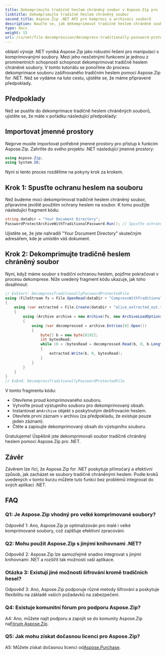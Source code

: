 ```yaml
---
title: Dekomprimujte tradičně heslem chráněný soubor v Aspose.Zip pro .NET
linktitle: Dekomprimujte tradičně heslem chráněný soubor
second_title: Aspose.Zip .NET API pro kompresi a archivaci souborů
description: Naučte se, jak dekomprimovat tradičně heslem chráněné soubory pomocí Aspose.Zip pro .NET. Podrobný průvodce pro bezproblémovou integraci.
type: docs
weight: 15
url: /cs/net/file-decompression/decompress-traditionally-password-protected-file/
---
```

oblasti vývoje .NET vyniká Aspose.Zip jako robustní řešení pro manipulaci s komprimovanými soubory. Mezi jeho nesčetnými funkcemi je jednou z prominentních schopností schopnost dekomprimovat tradičně heslem chráněné soubory. V tomto tutoriálu se ponoříme do procesu dekomprimace souboru zašifrovaného tradičním heslem pomocí Aspose.Zip for .NET. Než se vydáme na tuto cestu, ujistěte se, že máme připravené předpoklady.

## Předpoklady

Než se pustíte do dekomprimace tradičně heslem chráněných souborů, ujistěte se, že máte v pořádku následující předpoklady:

## Importovat jmenné prostory

Nejprve musíte importovat potřebné jmenné prostory pro přístup k funkcím Aspose.Zip. Zahrňte do svého projektu .NET následující jmenné prostory:

```csharp
using Aspose.Zip;
using System.IO;
```

Nyní si tento proces rozdělíme na pokyny krok za krokem.

## Krok 1: Spusťte ochranu heslem na souboru

Než budeme moci dekomprimovat tradičně heslem chráněný soubor, připravíme jeviště použitím ochrany heslem na soubor. K tomu použijte následující fragment kódu:

```csharp
string dataDir = "Your Document Directory";
PasswordProtectArchiveWithTraditionalPassword.Run(); // Spusťte ochranu heslem na příkladu souboru a použijte jej později
```

Ujistěte se, že jste nahradili "Your Document Directory" skutečným adresářem, kde je umístěn váš dokument.

## Krok 2: Dekomprimujte tradičně heslem chráněný soubor

Nyní, když máme soubor s tradiční ochranou heslem, pojďme pokračovat v procesu dekomprese. Níže uvedený fragment kódu ukazuje, jak toho dosáhnout:

```csharp
// ExStart: DecompressTraditionallyPasswordProtectedFile
using (FileStream fs = File.OpenRead(dataDir + "CompressWithTraditionalEncryption_out.zip"))
{
    using (var extracted = File.Create(dataDir + "alice_extracted_out.txt"))
    {
        using (Archive archive = new Archive(fs, new ArchiveLoadOptions() { DecryptionPassword = "p@s$" }))
        {
            using (var decompressed = archive.Entries[0].Open())
            {
                byte[] b = new byte[8192];
                int bytesRead;
                while (0 < (bytesRead = decompressed.Read(b, 0, b.Length)))
                {
                    extracted.Write(b, 0, bytesRead);
                }
            }
        }
    }
}
// ExEnd: DecompressTraditionallyPasswordProtectedFile
```

V tomto fragmentu kódu:
- Otevřeme proud komprimovaného souboru.
- Vytvořte proud výstupního souboru pro dekomprimovaný obsah.
-  Instantovat an`Archive` objekt s poskytnutým dešifrovacím heslem.
- Otevřete první záznam v archivu (za předpokladu, že existuje pouze jeden záznam).
- Čtěte a zapisujte dekomprimovaný obsah do výstupního souboru.

Gratulujeme! Úspěšně jste dekomprimovali soubor tradičně chráněný heslem pomocí Aspose.Zip pro .NET.

## Závěr

Závěrem lze říci, že Aspose.Zip for .NET poskytuje přímočarý a efektivní způsob, jak zacházet se soubory tradičně chráněnými heslem. Podle kroků uvedených v tomto kurzu můžete tuto funkci bez problémů integrovat do svých aplikací .NET.

## FAQ

### Q1: Je Aspose.Zip vhodný pro velké komprimované soubory?

Odpověď 1: Ano, Aspose.Zip je optimalizován pro malé i velké komprimované soubory, což zajišťuje efektivní zpracování.

### Q2: Mohu použít Aspose.Zip s jinými knihovnami .NET?

Odpověď 2: Aspose.Zip lze samozřejmě snadno integrovat s jinými knihovnami .NET a rozšířit tak možnosti vaší aplikace.

### Otázka 3: Existují jiné možnosti šifrování kromě tradičních hesel?

Odpověď 3: Ano, Aspose.Zip podporuje různé metody šifrování a poskytuje flexibilitu na základě vašich požadavků na zabezpečení.

### Q4: Existuje komunitní fórum pro podporu Aspose.Zip?

 A4: Ano, můžete najít podporu a zapojit se do komunity Aspose.Zip na[Fórum Aspose.Zip](https://forum.aspose.com/c/zip/37).

### Q5: Jak mohu získat dočasnou licenci pro Aspose.Zip?

 A5: Můžete získat dočasnou licenci od[Aspose.Purchase](https://purchase.aspose.com/temporary-license/).
